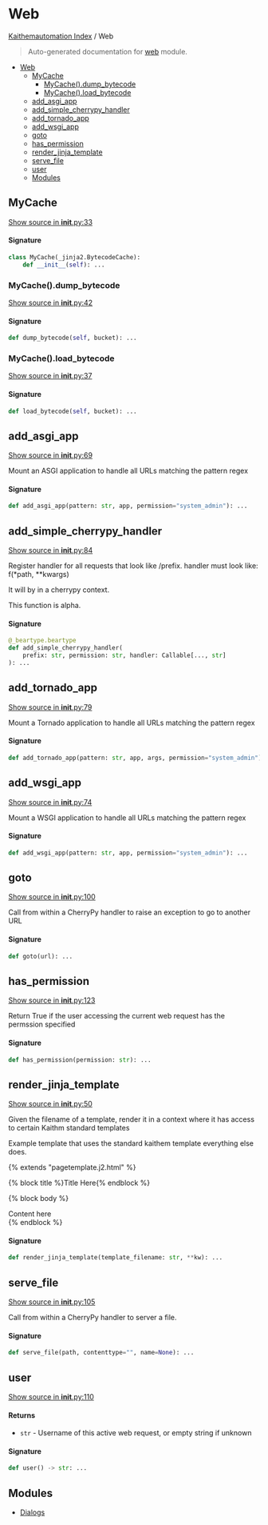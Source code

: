 # Web

[Kaithemautomation Index](../README.md#kaithemautomation-index) / Web

> Auto-generated documentation for [web](../../../../api/web/__init__.py) module.

- [Web](#web)
  - [MyCache](#mycache)
    - [MyCache().dump_bytecode](#mycache()dump_bytecode)
    - [MyCache().load_bytecode](#mycache()load_bytecode)
  - [add_asgi_app](#add_asgi_app)
  - [add_simple_cherrypy_handler](#add_simple_cherrypy_handler)
  - [add_tornado_app](#add_tornado_app)
  - [add_wsgi_app](#add_wsgi_app)
  - [goto](#goto)
  - [has_permission](#has_permission)
  - [render_jinja_template](#render_jinja_template)
  - [serve_file](#serve_file)
  - [user](#user)
  - [Modules](#modules)

## MyCache

[Show source in __init__.py:33](../../../../api/web/__init__.py#L33)

#### Signature

```python
class MyCache(_jinja2.BytecodeCache):
    def __init__(self): ...
```

### MyCache().dump_bytecode

[Show source in __init__.py:42](../../../../api/web/__init__.py#L42)

#### Signature

```python
def dump_bytecode(self, bucket): ...
```

### MyCache().load_bytecode

[Show source in __init__.py:37](../../../../api/web/__init__.py#L37)

#### Signature

```python
def load_bytecode(self, bucket): ...
```



## add_asgi_app

[Show source in __init__.py:69](../../../../api/web/__init__.py#L69)

Mount an ASGI application to handle all URLs matching the pattern regex

#### Signature

```python
def add_asgi_app(pattern: str, app, permission="system_admin"): ...
```



## add_simple_cherrypy_handler

[Show source in __init__.py:84](../../../../api/web/__init__.py#L84)

Register handler for all requests that look like /prefix.
handler must look like:
f(*path, **kwargs)

It will by in a cherrypy context.

This function is alpha.

#### Signature

```python
@_beartype.beartype
def add_simple_cherrypy_handler(
    prefix: str, permission: str, handler: Callable[..., str]
): ...
```



## add_tornado_app

[Show source in __init__.py:79](../../../../api/web/__init__.py#L79)

Mount a Tornado application to handle all URLs matching the pattern regex

#### Signature

```python
def add_tornado_app(pattern: str, app, args, permission="system_admin"): ...
```



## add_wsgi_app

[Show source in __init__.py:74](../../../../api/web/__init__.py#L74)

Mount a WSGI application to handle all URLs matching the pattern regex

#### Signature

```python
def add_wsgi_app(pattern: str, app, permission="system_admin"): ...
```



## goto

[Show source in __init__.py:100](../../../../api/web/__init__.py#L100)

Call from within a CherryPy handler to raise an exception to go to another URL

#### Signature

```python
def goto(url): ...
```



## has_permission

[Show source in __init__.py:123](../../../../api/web/__init__.py#L123)

Return True if the user accessing the current web request
has the permssion specified

#### Signature

```python
def has_permission(permission: str): ...
```



## render_jinja_template

[Show source in __init__.py:50](../../../../api/web/__init__.py#L50)

Given the filename of a template, render it in a context where it has
access to certain Kaithm standard templates

Example template that uses the standard kaithem template everything else does.

{% extends "pagetemplate.j2.html" %}

{% block title %}Title Here{% endblock %}

{% block body %}
<main>
    Content here
</main>
{% endblock %}

#### Signature

```python
def render_jinja_template(template_filename: str, **kw): ...
```



## serve_file

[Show source in __init__.py:105](../../../../api/web/__init__.py#L105)

Call from within a CherryPy handler to server a file.

#### Signature

```python
def serve_file(path, contenttype="", name=None): ...
```



## user

[Show source in __init__.py:110](../../../../api/web/__init__.py#L110)

#### Returns

- `str` - Username of this active web request, or empty string if unknown

#### Signature

```python
def user() -> str: ...
```



## Modules

- [Dialogs](./dialogs.md)